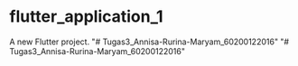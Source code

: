 # flutter_application_1

A new Flutter project.
"# Tugas3_Annisa-Rurina-Maryam_60200122016" 
"# Tugas3_Annisa-Rurina-Maryam_60200122016" 
